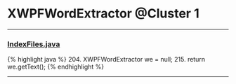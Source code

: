 # XWPFWordExtractor @Cluster 1

***

### [IndexFiles.java](https://searchcode.com/codesearch/view/94960725/)
{% highlight java %}
204. XWPFWordExtractor we = null;
215. return we.getText();
{% endhighlight %}

***

